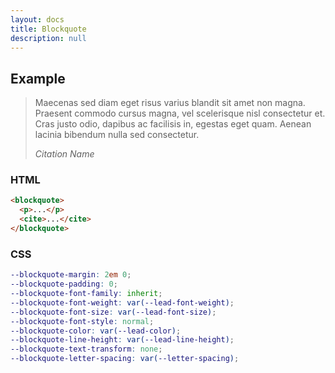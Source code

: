 ```yaml
---
layout: docs
title: Blockquote
description: null
---
```


## Example

<blockquote>
  <p>Maecenas sed diam eget risus varius blandit sit amet non magna. Praesent commodo cursus magna, vel scelerisque nisl consectetur et. Cras justo odio, dapibus ac facilisis in, egestas eget quam. Aenean lacinia bibendum nulla sed consectetur.</p>
  <cite>Citation Name</cite>
</blockquote>

### HTML

```html
<blockquote>
  <p>...</p>
  <cite>...</cite>
</blockquote>
```

### CSS

```scss
--blockquote-margin: 2em 0;
--blockquote-padding: 0;
--blockquote-font-family: inherit;
--blockquote-font-weight: var(--lead-font-weight);
--blockquote-font-size: var(--lead-font-size);
--blockquote-font-style: normal;
--blockquote-color: var(--lead-color);
--blockquote-line-height: var(--lead-line-height);
--blockquote-text-transform: none;
--blockquote-letter-spacing: var(--letter-spacing);
```
